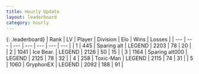 ```yaml
---
title: Hourly Update
layout: leaderboard
category: hourly
---
```


{: .leaderboard}
| Rank | LV | Player | Division | Elo | Wins | Losses |
| --- | --- | --- | --- | --- | --- | --- |
| <span data-change="0">1</span> | 445 | <span title="ID: 382502">Sparing alt</span> | LEGEND | <span data-change="0">2203</span> | <span data-change="0">78</span> | <span data-change="0">20</span> |
| <span data-change="1">2</span> | 1041 | <span title="ID: 417840">Ice Bear.</span> | LEGEND | <span data-change="5">2126</span> | <span data-change="1">50</span> | <span data-change="0">15</span> |
| <span data-change="-1">3</span> | 1164 | <span title="ID: 203132">Sparing alt000</span> | LEGEND | <span data-change="0">2125</span> | <span data-change="0">78</span> | <span data-change="0">32</span> |
| <span data-change="0">4</span> | 258 | <span title="ID: 521263">Toxic-Man</span> | LEGEND | <span data-change="0">2115</span> | <span data-change="0">74</span> | <span data-change="0">31</span> |
| <span data-change="0">5</span> | 1060 | <span title="ID: 315148">GryphonEX</span> | LEGEND | <span data-change="0">2092</span> | <span data-change="0">188</span> | <span data-change="0">91</span> |
